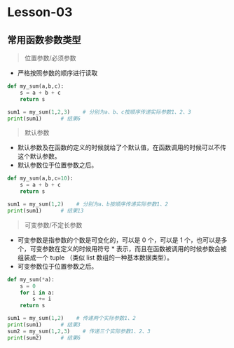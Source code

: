 # **Lesson-03**

## **常用函数参数类型**

> 位置参数/必须参数
- 严格按照参数的顺序进行读取

```python
def my_sum(a,b,c):
    s = a + b + c
    return s

sum1 = my_sum(1,2,3)    # 分别为a、b、c按顺序传递实际参数1、2、3
print(sum1)      # 结果6
```

> 默认参数
- 默认参数及在函数的定义的时候就给了个默认值，在函数调用的时候可以不传这个默认参数。
- 默认参数位于位置参数之后。

```python
def my_sum(a,b,c=10):
    s = a + b + c
    return s

sum1 = my_sum(1,2)    # 分别为a、b按顺序传递实际参数1、2
print(sum1)      # 结果13
```

> 可变参数/不定长参数
- 可变参数是指参数的个数是可变化的，可以是 0 个，可以是 1 个，也可以是多个，可变参数在定义的时候用符号 * 表示，而且在函数被调用的时候参数会被组装成一个 tuple （类似 list 数组的一种基本数据类型）。
- 可变参数位于位置参数之后。

```python
def my_sum(*a):
    s = 0
    for i in a:
        s += i
    return s

sum1 = my_sum(1,2)    # 传递两个实际参数1、2
print(sum1)      # 结果3
sum2 = my_sum(1,2,3)    # 传递三个实际参数1、2、3
print(sum2)      # 结果6
```